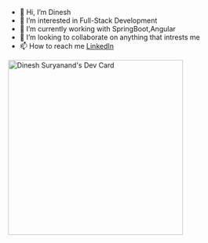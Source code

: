 
- 👋 Hi, I’m Dinesh
- 👀 I’m interested in Full-Stack Development
- 🌱 I’m currently working with SpringBoot,Angular
- 💞️ I’m looking to collaborate on anything that intrests me
- 📫 How to reach me [LinkedIn](https://www.linkedin.com/in/dinesh-suryanand/)




<a href="https://app.daily.dev/dineshsuryanand"><img src="https://api.daily.dev/devcards/v2/g6qlJRvW2IXJTUqJGUXMI.png?type=default&r=9jb" width="356" alt="Dinesh Suryanand's Dev Card"/></a>
  
